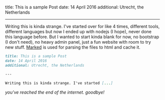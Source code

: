 title: This is a sample Post
date: 14 April 2016
additional: Utrecht, the Netherlands

---

Writing this is kinda strange. I've started over for like 4 times, different tools, different languages but now I ended up with nodejs (I hope), never done this language before. But I wanted to start kinda blank for now, no bootstrap (I don't need), no heavy admin panel, just a fun website with room to try new stuff. [Marked](https://github.com/chjj/marked) is used for parsing the files to html and cache it.

```markdown
title: This is a sample Post
date: 14 April 2016
additional: Utrecht, the Netherlands

‑‑‑

Writing this is kinda strange. I've started [...]
```

_you've reached the end of the internet. goodbye!_
